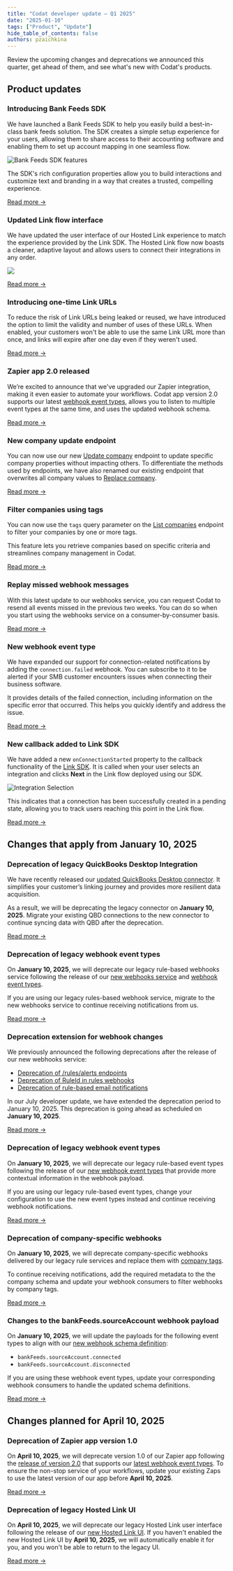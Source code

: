 ```yaml
---
title: "Codat developer update — Q1 2025"
date: "2025-01-10"
tags: ["Product", "Update"]
hide_table_of_contents: false
authors: pzaichkina
---
```


Review the upcoming changes and deprecations we announced this quarter, get ahead of them, and see what's new with Codat's products.

<!--truncate-->

## Product updates

### Introducing Bank Feeds SDK

We have launched a Bank Feeds SDK to help you easily build a best-in-class bank feeds solution. The SDK creates a simple setup experience for your users, allowing them to share access to their accounting software and enabling them to set up account mapping in one seamless flow.

![Bank Feeds SDK features](/img/updates/bank-feeds-bento.png)

The SDK's rich configuration properties allow you to build interactions and customize text and branding in a way that creates a trusted, compelling experience.

[Read more →](/updates/241124-bank-feeds-sdk)

### Updated Link flow interface

We have updated the user interface of our Hosted Link experience to match the experience provided by the Link SDK. The Hosted Link flow now boasts a cleaner, adaptive layout and allows users to connect their integrations in any order.

![](/img/updates/hosted-link-updated-UI.png)

[Read more →](/updates/250110-new-hosted-link-ui)

### Introducing one-time Link URLs
 
To reduce the risk of Link URLs being leaked or reused, we have introduced the option to limit the validity and number of uses of these URLs. When enabled, your customers won't be able to use the same Link URL more than once, and links will expire after one day even if they weren't used.

[Read more →](/updates/250110-secure-linking)

### Zapier app 2.0 released
 
We’re excited to announce that we've upgraded our Zapier integration, making it even easier to automate your workflows. Codat app version 2.0 supports our latest [webhook event types](/using-the-api/webhooks/event-types), allows you to listen to multiple event types at the same time, and uses the updated webhook schema.

[Read more →](/updates/250108-zapier-integration-v2)

### New company update endpoint
 
You can now use our new [Update company](/platform-api#/operations/update-company) endpoint to update specific company properties without impacting others. To differentiate the methods used by endpoints, we have also renamed our existing endpoint that overwrites all company values to [Replace company](/platform-api#/operations/replace-company).

[Read more →](/updates/250108-update-or-replace-company)

### Filter companies using tags

You can now use the `tags` query parameter on the [List companies](/platform-api#/operations/list-companies) endpoint to filter your companies by one or more tags.

This feature lets you retrieve companies based on specific criteria and streamlines company management in Codat.

[Read more →](/updates/241125-filter-companies-by-tags)

### Replay missed webhook messages

With this latest update to our webhooks service, you can request Codat to resend all events missed in the previous two weeks. You can do so when you start using the webhooks service on a consumer-by-consumer basis.

[Read more →](/updates/241125-webhooks-replay-missed-messages)

### New webhook event type

We have expanded our support for connection-related notifications by adding the `connection.failed` webhook. You can subscribe to it to be alerted if your SMB customer encounters issues when connecting their business software.

It provides details of the failed connection, including information on the specific error that occurred. This helps you quickly identify and address the issue.

[Read more →](/updates/241030-new-connection-failed-webhook)

### New callback added to Link SDK

We have added a new `onConnectionStarted` property to the callback functionality of the [Link SDK](/auth-flow/authorize-embedded-link). It is called when your user selects an integration and clicks **Next** in the Link flow deployed using our SDK.

![Integration Selection](/img/link/integration_selection.png)

This indicates that a connection has been successfully created in a pending state, allowing you to track users reaching this point in the Link flow. 

[Read more →](/updates/241120-onconnectionstarted)

## Changes that apply from January 10, 2025

### Deprecation of legacy QuickBooks Desktop Integration

We have recently released our [updated QuickBooks Desktop connector](/updates/240227-qbd-connector). It simplifies your customer’s linking journey and provides more resilient data acquisition.

As a result, we will be deprecating the legacy connector on **January 10, 2025**. Migrate your existing QBD connections to the new connector to continue syncing data with QBD after the deprecation. 

[Read more →](/updates/240802-deprecation-old-qbd-integration)

### Deprecation of legacy webhook event types

On **January 10, 2025**, we will deprecate our legacy rule-based webhooks service following the release of our [new webhooks service](/updates/240306-new-webhook-service-released) and [webhook event types](/updates/241004-new-webhook-event-types).

If you are using our legacy rules-based webhook service, migrate to the new webhooks service to continue receiving notifications from us.
 
[Read more →](/updates/241004-deprecation-rules-service)

### Deprecation extension for webhook changes

We previously announced the following deprecations after the release of our new webhooks service:
- [Deprecation of /rules/alerts endpoints](/updates/240306-deprecation-rules-alerts)
- [Deprecation of RuleId in rules webhooks](/updates/240320-deprecation-ruleId)
- [Deprecation of rule-based email notifications](/updates/240405-deprecation-rule-based-email-notifications)

In our July developer update, we have extended the deprecation period to January 10, 2025. This deprecation is going ahead as scheduled on **January 10, 2025**.
 
[Read more →](/updates/240704-webhook-deprecation-extension)

### Deprecation of legacy webhook event types
 
On **January 10, 2025**, we will deprecate our legacy rule-based event types following the release of our [new webhook event types](/updates/241004-new-webhook-event-types) that provide more contextual information in the webhook payload. 

If you are using our legacy rule-based event types, change your configuration to use the new event types instead and continue receiving webhook notifications.

[Read more →](/updates/241004-deprecation-legacy-webhook-event-types)

### Deprecation of company-specific webhooks
 
On **January 10, 2025**, we will deprecate company-specific webhooks delivered by our legacy rule services and replace them with [company tags](/updates/240926-introducing-company-tags).
 
To continue receiving notifications, add the required metadata to the the company schema and update your webhook consumers to filter webhooks by company tags.

[Read more →](/updates/241004-deprecation-company-specific-webhooks)

### Changes to the bankFeeds.sourceAccount webhook payload
 
On **January 10, 2025**, we will update the payloads for the following event types to align with our [new webhook schema definition](/updates/241004-new-webhook-event-types):
- `bankFeeds.sourceAccount.connected`
- `bankFeeds.sourceAccount.disconnected`

If you are using these webhook event types, update your corresponding webhook consumers to handle the updated schema definitions. 

[Read more →](/updates/241004-deprecation-bank-feed-source-account-event-types)

## Changes planned for April 10, 2025

### Deprecation of Zapier app version 1.0
 
On **April 10, 2025**, we will deprecate version 1.0 of our Zapier app following the [release of version 2.0](/updates/250108-zapier-integration-v2) that supports our [latest webhook event types](/using-the-api/webhooks/event-types). To ensure the non-stop service of your workflows, update your existing Zaps to use the latest version of our app before **April 10, 2025**.
 
[Read more →](/updates/250109-deprecation-zapier-integration-v1)

### Deprecation of legacy Hosted Link UI
 
On **April 10, 2025**, we will deprecate our legacy Hosted Link user interface following the release of our [new Hosted Link UI](/updates/250110-new-hosted-link-ui). If you haven't enabled the new Hosted Link UI by **April 10, 2025**, we will automatically enable it for you, and you won't be able to return to the legacy UI.
 
[Read more →](/updates/250110-deprecation-legacy-hosted-link-ui)